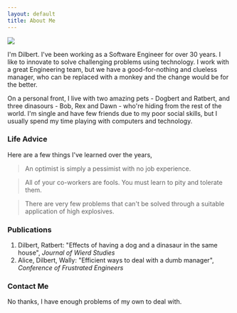 ```yaml
---
layout: default
title: About Me
---
```


<img class="profile-picture" src="{{site.url}}{{site.baseurl}}/{{site.profile-picture}}">

I'm Dilbert. I've been working as a Software Engineer for over 30 years. I like to innovate to solve challenging problems using technology. I work with a great Engineering team, but we have a good-for-nothing and clueless manager, who can be replaced with a monkey and the change would be for the better.

On a personal front, I live with two amazing pets - Dogbert and Ratbert, and three dinasours - Bob, Rex and Dawn - who're hiding from the rest of the world. I'm single and have few friends due to my poor social skills, but I usually spend my time playing with computers and technology.

### Life Advice
Here are a few things I've learned over the years,
> An optimist is simply a pessimist with no job experience.

> All of your co-workers are fools. You must learn to pity and tolerate them.

> There are very few problems that can't be solved through a suitable application of high explosives.

### Publications
1. Dilbert, Ratbert: "Effects of having a dog and a dinasaur in the same house", _Journal of Wierd Studies_
2. Alice, Dilbert, Wally: "Efficient ways to deal with a dumb manager", _Conference of Frustrated Engineers_

### Contact Me
No thanks, I have enough problems of my own to deal with.
